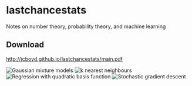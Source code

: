 # lastchancestats

Notes on number theory, probability theory, and machine learning

## Download
http://jcboyd.github.io/lastchancestats/main.pdf

![Gaussian mixture models](http://jcboyd.github.io/lastchancestats/gmm4.png) ![k nearest neighbours](http://jcboyd.github.io/lastchancestats/knn7.png)
![Regression with quadratic basis function](http://jcboyd.github.io/lastchancestats/quadraticfit.png) ![Stochastic gradient descent](http://jcboyd.github.io/lastchancestats/sgd.png)
